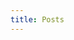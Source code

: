 ```yaml
---
title: Posts
---
```


<script>
  if (window.location.pathname === '/posts/') {
    window.location.href = window.location.origin + '/archives/';
  }
</script>